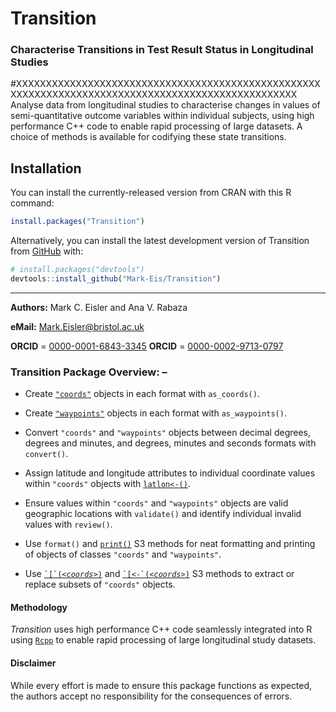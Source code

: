 # Transition
### Characterise Transitions in Test Result Status in Longitudinal Studies

#XXXXXXXXXXXXXXXXXXXXXXXXXXXXXXXXXXXXXXXXXXXXXXXXXXXXXXXXXXXXXXXXXXXXXXXXXXXXXXXXXXXXXXXXXXXXXXXXXXX
Analyse data from longitudinal studies to characterise changes in values of semi-quantitative outcome
variables within individual subjects, using high performance C++ code to enable rapid processing of
large datasets. A choice of methods is available for codifying these state transitions.

## Installation

You can install the currently-released version from CRAN with this R
command:

``` r
install.packages("Transition")
```

Alternatively, you can install the latest development version of Transition
from [GitHub](https://github.com/) with:
      
``` r
# install.packages("devtools")
devtools::install_github("Mark-Eis/Transition")
```
---

**Authors:** Mark C. Eisler and Ana V. Rabaza

**eMail:** Mark.Eisler@bristol.ac.uk

**ORCID** = [0000-0001-6843-3345](https://orcid.org/0000-0001-6843-3345)
**ORCID** = [0000-0002-9713-0797](https://orcid.org/0000-0002-9713-0797)

### Transition Package Overview: –

* Create <code><a href="https://mark-eis.github.io/Waypoint/reference/coords.html">"coords"</a></code>
  objects in each format with `as_coords()`.

* Create <code><a href="https://mark-eis.github.io/Waypoint/reference/waypoints.html">"waypoints"</a></code>
 objects in each format with `as_waypoints()`.

* Convert `"coords"` and `"waypoints"` objects between decimal degrees, degrees
  and minutes, and degrees, minutes and seconds formats with `convert()`.

* Assign latitude and longitude attributes to individual coordinate values
  within `"coords"` objects with
  <code><a href="https://mark-eis.github.io/Waypoint/reference/coords.html">latlon&lt;-()</a></code>.

* Ensure values within `"coords"` and `"waypoints"` objects are valid
  geographic locations with `validate()` and identify individual invalid
  values with `review()`.

* Use `format()` and
  <code><a href="https://mark-eis.github.io/Waypoint/reference/format.html">print()</a></code>
  S3 methods for neat formatting and printing of objects of classes `"coords"` and `"waypoints"`.

* Use 
  <code><a href="https://mark-eis.github.io/Waypoint/reference/Extract.html">&#96;[&#96;(<i>&lt;coords&gt;</i>)</a></code> and 
  <code><a href="https://mark-eis.github.io/Waypoint/reference/Extract.html">&#96;[&lt;-&#96;(<i>&lt;coords&gt;</i>)</a></code>
  S3 methods to extract or replace subsets of `"coords"` objects.

#### Methodology  

*Transition* uses high performance C++ code seamlessly integrated into R using
[`Rcpp`](https://www.rcpp.org) to enable rapid processing of large longitudinal
study datasets.

#### Disclaimer

While every effort is made to ensure this package functions as expected, the
authors accept no responsibility for the consequences of errors.